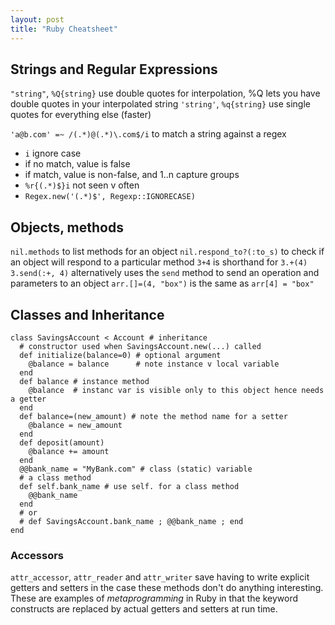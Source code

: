 ```yaml
---
layout: post
title: "Ruby Cheatsheet"
---
```

## Strings and Regular Expressions

`"string"`, `%Q{string}` use double quotes for interpolation, %Q lets you have double quotes in your interpolated string
`'string'`, `%q{string}` use single quotes for everything else (faster)

`'a@b.com' =~ /(.*)@(.*)\.com$/i` to match a string against a regex
- `i` ignore case
- if no match, value is false
- if match, value is non-false, and $1..$n capture groups
- `%r{(.*)$}i` not seen v often
- `Regex.new('(.*)$', Regexp::IGNORECASE)`

## Objects, methods

`nil.methods` to list methods for an object
`nil.respond_to?(:to_s)` to check if an object will respond to a particular method
`3+4` is shorthand for `3.+(4)`
`3.send(:+, 4)` alternatively uses the `send` method to send an operation and parameters to an object
`arr.[]=(4, "box")` is the same as `arr[4] = "box"`

## Classes and Inheritance

```
class SavingsAccount < Account # inheritance
  # constructor used when SavingsAccount.new(...) called
  def initialize(balance=0) # optional argument
    @balance = balance      # note instance v local variable
  end
  def balance # instance method
    @balance  # instanc var is visible only to this object hence needs a getter
  end
  def balance=(new_amount) # note the method name for a setter
    @balance = new_amount
  end
  def deposit(amount)
    @balance += amount
  end
  @@bank_name = "MyBank.com" # class (static) variable
  # a class method
  def self.bank_name # use self. for a class method
    @@bank_name
  end
  # or
  # def SavingsAccount.bank_name ; @@bank_name ; end
end
```

### Accessors

`attr_accessor`, `attr_reader` and `attr_writer` save having to write explicit getters and setters in the case these methods don't do anything interesting. These are examples of *metaprogramming* in Ruby in that the keyword constructs are replaced by actual getters and setters at run time.


